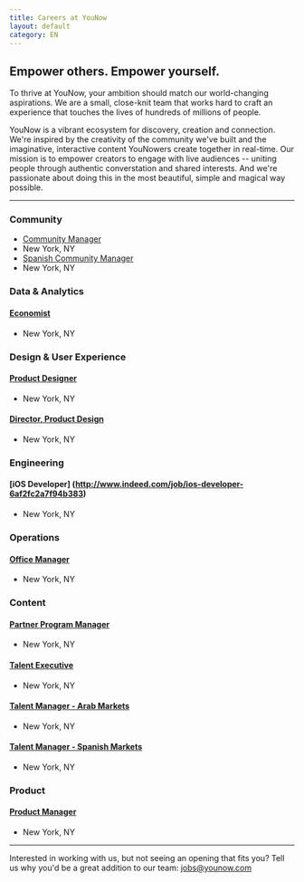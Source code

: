 ```yaml
---
title: Careers at YouNow
layout: default
category: EN
---
```

## Empower others. Empower yourself.

To thrive at YouNow, your ambition should match our world-changing aspirations. We are a small, close-knit team that works hard to craft an experience that touches the lives of hundreds of millions of people.

YouNow is a vibrant ecosystem for discovery, creation and connection. We're inspired by the creativity of the community we've built and the imaginative, interactive content YouNowers create together in real-time. Our mission is to empower creators to engage with live audiences -- uniting people through authentic converstation and shared interests. And we're passionate about doing this in the most beautiful, simple and magical way possible.

---

<div id="jobsColumns" note="do not edit this line">
<div id="column1" note="do not edit this line">

### Community 
- [Community Manager](http://www.indeed.com/job/community-manager-ec423aa225d31f93)
- New York, NY
- [Spanish Community Manager](http://www.indeed.com/job/spanish-community-manager-232226af95da87ec)
- New York, NY

### Data & Analytics
#### [Economist](http://www.indeed.com/job/economist-cff6159426a74d82)
  - New York, NY

### Design & User Experience
#### [Product Designer](http://www.indeed.com/job/product-designer-32cc54da1dfb228a)
  - New York, NY
#### [Director, Product Design](http://www.indeed.com/job/director-product-design-7d1284466b02a612)
  - New York, NY

### Engineering
#### [iOS Developer] (http://www.indeed.com/job/ios-developer-6af2fc2a7f94b383)
  - New York, NY

</div note="do not edit this line">
<div id="column2" note="do not edit this line">

### Operations
#### [Office Manager](http://www.indeed.com/job/office-manager-7bad5cd53afbc1ed)
  - New York, NY

### Content
#### [Partner Program Manager](http://www.indeed.com/job/partner-program-manager-9dca7a0aa2cc087e)
  - New York, NY
#### [Talent Executive](http://www.indeed.com/job/talent-executive-1557ed08943a837e)
  - New York, NY
#### [Talent Manager - Arab Markets](http://www.indeed.com/job/talent-manager-arab-markets-46af7f95d65d25dc)
  - New York, NY
#### [Talent Manager - Spanish Markets](http://www.indeed.com/job/talent-manager-spanish-markets-1df170ee252ef477)
  - New York, NY

### Product
#### [Product Manager](http://www.indeed.com/job/product-manager-4869b6bc4fb4de47)
  - New York, NY

</div note="do not edit this line">
</div note="do not edit this line">
    
---

Interested in working with us, but not seeing an opening that fits you? Tell us why you'd be a great addition to our team: [jobs@younow.com](jobs@younow.com)
